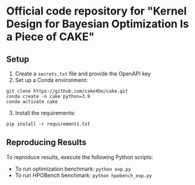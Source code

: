 # Official code repository for "Kernel Design for Bayesian Optimization Is a Piece of CAKE"

## Setup

1. Create a `secrets.txt` file and provide the OpenAPI key
2. Set up a Conda environment:
```
git clone https://github.com/cake4bo/cake.git
conda create -n cake python=3.9
conda activate cake
```

3. Install the requirements:
```
pip install -r requirements.txt
```

## Reproducing Results

To reproduce results, execute the following Python scripts:
- To run optimization benchmark: ```python exp.py```
- To run HPOBench benchmark: ```python hpobench_exp.py```
